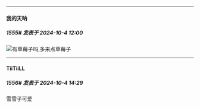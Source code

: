 ﻿
*****

####  我的天呐  
##### 1555#       发表于 2024-10-4 12:00

<img src="https://static.saraba1st.com/image/smiley/face2017/074.png" referrerpolicy="no-referrer">有草莓子吗,多来点草莓子


*****

####  TiiTiiLL  
##### 1556#       发表于 2024-10-4 14:29

雪雪子可爱

